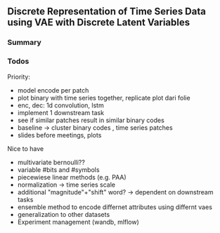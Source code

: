## Discrete Representation of Time Series Data using VAE with Discrete Latent Variables

### Summary


### Todos 

Priority:
- model encode per patch
- plot binary with time series together, replicate plot dari folie
- enc, dec: 1d convolution, lstm
- implement 1 downstream task
- see if similar patches result in similar binary codes
- baseline -> cluster binary codes , time series patches
- slides before meetings, plots

Nice to have

- multivariate bernoulli??
- variable #bits and #symbols
- piecewiese linear methods (e.g. PAA)
- normalization -> time series scale
- additional "magnitude"+"shift" word? -> dependent on downstream tasks
- ensemble method to encode differnet attributes using differnt vaes
- generalization to other datasets
- Experiment management (wandb, mlflow)
